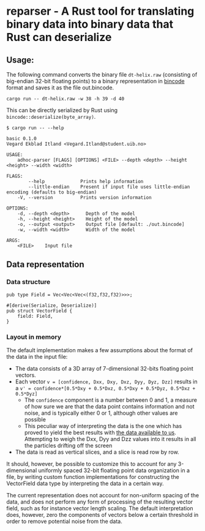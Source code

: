 # reparser - A Rust tool for translating binary data into binary data that Rust can deserialize


## Usage:

The following command converts the binary file `dt-helix.raw` (consisting of big-endian 32-bit floating points) to a binary representation in [bincode](https://docs.rs/bincode/1.0.1/bincode/) format and saves it as the file out.bincode.

```
cargo run -- dt-helix.raw -w 38 -h 39 -d 40
```

This can be directly serialized by Rust using `bincode::deserialize(byte_array)`.

```
$ cargo run -- --help

basic 0.1.0
Vegard Ekblad Itland <Vegard.Itland@student.uib.no>

USAGE:
    adhoc-parser [FLAGS] [OPTIONS] <FILE> --depth <depth> --height <height> --width <width>

FLAGS:
        --help             Prints help information
        --little-endian    Present if input file uses little-endian encoding (defaults to big-endian)
    -V, --version          Prints version information

OPTIONS:
    -d, --depth <depth>      Depth of the model
    -h, --height <height>    Height of the model
    -o, --output <output>    Output file [default: ./out.bincode]
    -w, --width <width>      Width of the model

ARGS:
    <FILE>    Input file
```

## Data representation

### Data structure

```
pub type Field = Vec<Vec<Vec<(f32,f32,f32)>>>;

#[derive(Serialize, Deserialize)]
pub struct VectorField {
    field: Field,
}
```

### Layout in memory

The default implementation makes a few assumptions about the format of the data in the input file:
- The data consists of a 3D array of 7-dimensional 32-bits floating point vectors.
- Each vector `v = [confidence, Dxx, Dxy, Dxz, Dyy, Dyz, Dzz]` results in a `v' = confidence*[0.5*Dxy + 0.5*Dxz, 0.5*Dxy + 0.5*Dyz, 0.5*Dxz + 0.5*Dyz]`
  - The `confidence` component is a number between 0 and 1, a measure of how sure we are that the data point contains information and not noise, and is typically either 0 or 1, although other values are possible
  - This peculiar way of interpreting the data is the one which has proved to yield the best results with [the data available to us](http://www.sci.utah.edu/~gk/DTI-data/). Attempting to weigh the Dxx, Dyy and Dzz values into it results in all the particles drifting off the screen
- The data is read as vertical slices, and a slice is read row by row.

It should, however, be possible to customize this to account for any 3-dimensional uniformly spaced 32-bit floating point data organization in a file, by writing custom function implementations for constructing the VectorField data type by interpreting the data in a certain way.

The current representation does not account for non-uniform spacing of the data, and does not perform any form of processing of the resulting vector field, such as for instance vector length scaling. The default interpretation does, however, zero the components of vectors below a certain threshold in order to remove potential noise from the data.
